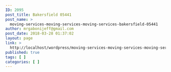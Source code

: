 ```yaml
---
ID: 2095
post_title: Bakersfield 05441
post_name: >
  moving-services-moving-services-moving-services-bakersfield-05441
author: mrgabonijeff@gmail.com
post_date: 2018-03-28 01:37:02
layout: page
link: >
  http://localhost/wordpress/moving-services-moving-services-moving-services-bakersfield-05441/
published: true
tags: [ ]
categories: [ ]
---
```

